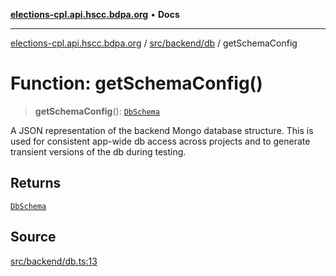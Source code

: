 [**elections-cpl.api.hscc.bdpa.org**](../../../../README.md) • **Docs**

***

[elections-cpl.api.hscc.bdpa.org](../../../../README.md) / [src/backend/db](../README.md) / getSchemaConfig

# Function: getSchemaConfig()

> **getSchemaConfig**(): [`DbSchema`](../../../../lib/mongo-schema/type-aliases/DbSchema.md)

A JSON representation of the backend Mongo database structure. This is used
for consistent app-wide db access across projects and to generate transient
versions of the db during testing.

## Returns

[`DbSchema`](../../../../lib/mongo-schema/type-aliases/DbSchema.md)

## Source

[src/backend/db.ts:13](https://github.com/nhscc/elections_cpl.api.hscc.bdpa.org/blob/46ed5b306a3fd199be2bd28706c3da03542c6da3/src/backend/db.ts#L13)
